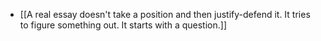 - [[A real essay doesn't take a position and then justify-defend it. It tries to figure something out. It starts with a question.]]
